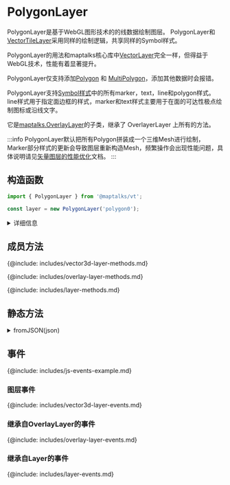 # PolygonLayer

PolygonLayer是基于WebGL图形技术的的线数据绘制图层。 PolygonLayer和[VectorTileLayer](vector-tile-layer)采用同样的绘制逻辑，共享同样的Symbol样式。

PolygonLayer的用法和maptalks核心库中[VectorLayer](https://maptalks.org/maptalks.js/api/0.x/VectorLayer.html)完全一样，但得益于WebGL技术，性能有着显著提升。

PolygonLayer仅支持添加[Polygon](https://maptalks.org/maptalks.js/api/0.x/Polygon.html) 和 [MultiPolygon](https://maptalks.org/maptalks.js/api/0.x/MultiPolygon.html)，添加其他数据时会报错。

PolygonLayer支持[Symbol样式](../../style/symbols)中的所有marker，text，line和polygon样式。 line样式用于指定面边框的样式，marker和text样式主要用于在面的可达性极点绘制图标或沿线文字。

它是[maptalks.OverlayLayer](https://maptalks.org/maptalks.js/api/0.x/OverlayLayer.html)的子类，继承了 OverlayerLayer 上所有的方法。

:::info
PolygonLayer默认把所有Polygon拼装成一个三维Mesh进行绘制，Marker部分样式的更新会导致图层重新构造Mesh，频繁操作会出现性能问题，具体说明请见[矢量图层的性能优化](vector-perf)文档。
:::

## 构造函数

```javascript
import { PolygonLayer } from '@maptalks/vt';

const layer = new PolygonLayer('polygon0');
```
<details><summary>详细信息</summary>
<div>
参数：

* id\* **String** 图层id
* options\* **Object** 配置参数，可选的配置项如下：

| 配置名               |  类型   |  描述                     | 默认值 |
|  ------             | :----:  | ----                      |   :-----------:  |
{@include: includes/vector3d-layer-options.md}
{@include: includes/layer-options.md}

</div>
</details>

## 成员方法

{@include: includes/vector3d-layer-methods.md}

{@include: includes/overlay-layer-methods.md}

{@include: includes/layer-methods.md}

## 静态方法

<details><summary>fromJSON(json)</summary>
<div>
<br/>

从图层的json对象创建一个LineStringLayer对象。

```js
const json = layer.toJSON();

const layerCopied = maptalks.Layer.fromJSON(json);
````

返回：

* PolygonLayer

</div>
</details>

## 事件

{@include: includes/js-events-example.md}

### 图层事件

{@include: includes/vector3d-layer-events.md}

### 继承自OverlayLayer的事件

{@include: includes/overlay-layer-events.md}

### 继承自Layer的事件

{@include: includes/layer-events.md}
